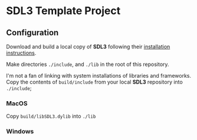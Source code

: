 # SDL3 Template Project

## Configuration

Download and build a local copy of **SDL3** following their [installation instructions](https://github.com/libsdl-org/SDL/blob/main/INSTALL.txt).

Make directories `./include`, and `./lib` in the root of this repository.

I'm not a fan of linking with system installations of libraries and frameworks.
Copy the contents of `build/include` from your local **SDL3** repository into `./include`;

### MacOS

Copy `build/libSDL3.dylib` into `./lib`

### Windows

